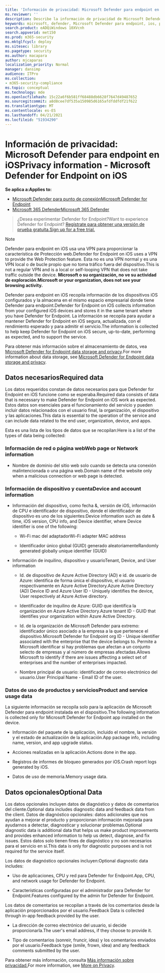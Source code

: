 ```yaml
---
title: 'Información de privacidad: Microsoft Defender para endpoint en iOS'
ms.reviewer: ''
description: Describe la información de privacidad de Microsoft Defender para Endpoint en iOS
keywords: microsoft, defender, Microsoft Defender para endpoint, ios, policy, overview
search.product: eADQiWindows 10XVcnh
search.appverid: met150
ms.prod: m365-security
ms.mktglfcycl: deploy
ms.sitesec: library
ms.pagetype: security
ms.author: macapara
author: mjcaparas
localization_priority: Normal
manager: dansimp
audience: ITPro
ms.collection:
- m365-security-compliance
ms.topic: conceptual
ms.technology: mde
ms.openlocfilehash: 15c22a6f6b581ff68488db6628f7647d49487652
ms.sourcegitcommit: a8d8cee7df535a150985d6165afdfddfdf21f622
ms.translationtype: MT
ms.contentlocale: es-ES
ms.lasthandoff: 04/21/2021
ms.locfileid: "51934290"
---
```

# <a name="privacy-information---microsoft-defender-for-endpoint-on-ios"></a><span data-ttu-id="dec0a-104">Información de privacidad: Microsoft Defender para endpoint en iOS</span><span class="sxs-lookup"><span data-stu-id="dec0a-104">Privacy information - Microsoft Defender for Endpoint on iOS</span></span>

<span data-ttu-id="dec0a-105">**Se aplica a:**</span><span class="sxs-lookup"><span data-stu-id="dec0a-105">**Applies to:**</span></span>
- [<span data-ttu-id="dec0a-106">Microsoft Defender para punto de conexión</span><span class="sxs-lookup"><span data-stu-id="dec0a-106">Microsoft Defender for Endpoint</span></span>](https://go.microsoft.com/fwlink/p/?linkid=2154037)
- [<span data-ttu-id="dec0a-107">Microsoft 365 Defender</span><span class="sxs-lookup"><span data-stu-id="dec0a-107">Microsoft 365 Defender</span></span>](https://go.microsoft.com/fwlink/?linkid=2118804)

> <span data-ttu-id="dec0a-108">¿Desea experimentar Defender for Endpoint?</span><span class="sxs-lookup"><span data-stu-id="dec0a-108">Want to experience Defender for Endpoint?</span></span> [<span data-ttu-id="dec0a-109">Regístrate para obtener una versión de prueba gratuita.</span><span class="sxs-lookup"><span data-stu-id="dec0a-109">Sign up for a free trial.</span></span>](https://www.microsoft.com/microsoft-365/windows/microsoft-defender-atp?ocid=docs-wdatp-investigateip-abovefoldlink)

> [!NOTE]
> <span data-ttu-id="dec0a-110">Defender para endpoint en iOS usa una VPN para proporcionar la característica de Protección web.</span><span class="sxs-lookup"><span data-stu-id="dec0a-110">Defender for Endpoint on iOS uses a VPN to provide the Web Protection feature.</span></span> <span data-ttu-id="dec0a-111">Esta no es una VPN normal y es una VPN local o de bucle propio que no toma tráfico fuera del dispositivo.</span><span class="sxs-lookup"><span data-stu-id="dec0a-111">This is not a regular VPN and is a local or self-looping VPN that does not take traffic outside the device.</span></span> <span data-ttu-id="dec0a-112">**Microsoft o su organización, no ve su actividad de exploración.**</span><span class="sxs-lookup"><span data-stu-id="dec0a-112">**Microsoft or your organization, does not see your browsing activity.**</span></span>

<span data-ttu-id="dec0a-113">Defender para endpoint en iOS recopila información de los dispositivos iOS configurados y la almacena en el mismo espacio empresarial donde tiene Defender para endpoint.</span><span class="sxs-lookup"><span data-stu-id="dec0a-113">Defender for Endpoint on iOS collects information from your configured iOS devices and stores it in the same tenant where you have Defender for Endpoint.</span></span> <span data-ttu-id="dec0a-114">La información se recopila para ayudar a mantener Defender for Endpoint en iOS segura, actualizada, con el rendimiento esperado y para admitir el servicio.</span><span class="sxs-lookup"><span data-stu-id="dec0a-114">The information is collected to help keep Defender for Endpoint on iOS secure, up-to-date, performing as expected, and to support the service.</span></span>

<span data-ttu-id="dec0a-115">Para obtener más información sobre el almacenamiento de datos, vea [Microsoft Defender for Endpoint data storage and privacy](data-storage-privacy.md).</span><span class="sxs-lookup"><span data-stu-id="dec0a-115">For more information about data storage, see [Microsoft Defender for Endpoint data storage and privacy](data-storage-privacy.md).</span></span>

## <a name="required-data"></a><span data-ttu-id="dec0a-116">Datos necesarios</span><span class="sxs-lookup"><span data-stu-id="dec0a-116">Required data</span></span> 

<span data-ttu-id="dec0a-117">Los datos requeridos constan de datos necesarios para que Defender for Endpoint en iOS funcione como se esperaba.</span><span class="sxs-lookup"><span data-stu-id="dec0a-117">Required data consists of data that is necessary to make Defender for Endpoint on iOS work as expected.</span></span> <span data-ttu-id="dec0a-118">Estos datos son esenciales para el funcionamiento del servicio y pueden incluir datos relacionados con el usuario final, la organización, el dispositivo y las aplicaciones.</span><span class="sxs-lookup"><span data-stu-id="dec0a-118">This data is essential to the operation of the service and can include data related to the end user, organization, device, and apps.</span></span> 

<span data-ttu-id="dec0a-119">Esta es una lista de los tipos de datos que se recopilan:</span><span class="sxs-lookup"><span data-stu-id="dec0a-119">Here is a list of the types of data being collected:</span></span> 

### <a name="web-page-or-network-information"></a><span data-ttu-id="dec0a-120">Información de red o página web</span><span class="sxs-lookup"><span data-stu-id="dec0a-120">Web page or Network information</span></span> 

- <span data-ttu-id="dec0a-121">Nombre de dominio del sitio web solo cuando se detecta una conexión malintencionada o una página web.</span><span class="sxs-lookup"><span data-stu-id="dec0a-121">Domain name of the website only when a malicious connection or web page is detected.</span></span> 

### <a name="device-and-account-information"></a><span data-ttu-id="dec0a-122">Información de dispositivo y cuenta</span><span class="sxs-lookup"><span data-stu-id="dec0a-122">Device and account information</span></span> 

- <span data-ttu-id="dec0a-123">Información del dispositivo, como fecha &, versión de iOS, información de CPU e identificador de dispositivo, donde el identificador de dispositivo es uno de los siguientes:</span><span class="sxs-lookup"><span data-stu-id="dec0a-123">Device information such as date & time, iOS version, CPU info, and Device identifier, where Device identifier is one of the following:</span></span> 

    - <span data-ttu-id="dec0a-124">Wi-Fi mac del adaptador</span><span class="sxs-lookup"><span data-stu-id="dec0a-124">Wi-Fi adapter MAC address</span></span> 

    - <span data-ttu-id="dec0a-125">Identificador único global (GUID) generado aleatoriamente</span><span class="sxs-lookup"><span data-stu-id="dec0a-125">Randomly generated globally unique identifier (GUID)</span></span> 

- <span data-ttu-id="dec0a-126">Información de inquilino, dispositivo y usuario</span><span class="sxs-lookup"><span data-stu-id="dec0a-126">Tenant, Device, and User information</span></span> 

    - <span data-ttu-id="dec0a-127">Id. de dispositivo de Azure Active Directory (AD) e id. de usuario de Azure: identifica de forma única el dispositivo, el usuario respectivamente en Azure Active Directory.</span><span class="sxs-lookup"><span data-stu-id="dec0a-127">Azure Active Directory (AD) Device ID and Azure User ID - Uniquely identifies the device, User respectively at Azure Active directory.</span></span> 

    - <span data-ttu-id="dec0a-128">Identificador de inquilino de Azure: GUID que identifica la organización en Azure Active Directory.</span><span class="sxs-lookup"><span data-stu-id="dec0a-128">Azure tenant ID - GUID that identifies your organization within Azure Active Directory.</span></span> 

    - <span data-ttu-id="dec0a-129">Id. de la organización de Microsoft Defender para extremo: identificador único asociado a la empresa a la que pertenece el dispositivo.</span><span class="sxs-lookup"><span data-stu-id="dec0a-129">Microsoft Defender for Endpoint org ID - Unique identifier associated with the enterprise that the device belongs to.</span></span> <span data-ttu-id="dec0a-130">Permite a Microsoft identificar si hay problemas que afectan a un conjunto selecto de empresas y al número de empresas afectadas.</span><span class="sxs-lookup"><span data-stu-id="dec0a-130">Allows Microsoft to identify if there are issues affecting a select set of enterprises and the number of enterprises impacted.</span></span> 

    - <span data-ttu-id="dec0a-131">Nombre principal de usuario: identificador de correo electrónico del usuario.</span><span class="sxs-lookup"><span data-stu-id="dec0a-131">User Principal Name - Email ID of the user.</span></span> 

### <a name="product-and-service-usage-data"></a><span data-ttu-id="dec0a-132">Datos de uso de productos y servicios</span><span class="sxs-lookup"><span data-stu-id="dec0a-132">Product and service usage data</span></span> 

<span data-ttu-id="dec0a-133">La siguiente información se recopila solo para la aplicación de Microsoft Defender para endpoint instalada en el dispositivo.</span><span class="sxs-lookup"><span data-stu-id="dec0a-133">The following information is collected only for Microsoft Defender for Endpoint app installed on the device.</span></span> 

- <span data-ttu-id="dec0a-134">Información del paquete de la aplicación, incluido el nombre, la versión y el estado de actualización de la aplicación.</span><span class="sxs-lookup"><span data-stu-id="dec0a-134">App package info, including name, version, and app upgrade status.</span></span> 

- <span data-ttu-id="dec0a-135">Acciones realizadas en la aplicación.</span><span class="sxs-lookup"><span data-stu-id="dec0a-135">Actions done in the app.</span></span> 

- <span data-ttu-id="dec0a-136">Registros de informes de bloqueo generados por iOS.</span><span class="sxs-lookup"><span data-stu-id="dec0a-136">Crash report logs generated by iOS.</span></span> 

- <span data-ttu-id="dec0a-137">Datos de uso de memoria.</span><span class="sxs-lookup"><span data-stu-id="dec0a-137">Memory usage data.</span></span> 

## <a name="optional-data"></a><span data-ttu-id="dec0a-138">Datos opcionales</span><span class="sxs-lookup"><span data-stu-id="dec0a-138">Optional Data</span></span> 

<span data-ttu-id="dec0a-139">Los datos opcionales incluyen datos de diagnóstico y datos de comentarios del cliente.</span><span class="sxs-lookup"><span data-stu-id="dec0a-139">Optional data includes diagnostic data and feedback data from the client.</span></span> <span data-ttu-id="dec0a-140">Datos de diagnóstico opcionales: datos adicionales que nos ayudan a mejorar el producto y proporcionan información mejorada para ayudarnos a detectar, diagnosticar y solucionar problemas.</span><span class="sxs-lookup"><span data-stu-id="dec0a-140">Optional diagnostic data is additional data that helps us make product improvements and provides enhanced information to help us detect, diagnose, and fix issues.</span></span> <span data-ttu-id="dec0a-141">Estos datos solo tienen fines de diagnóstico y no son necesarios para el servicio en sí.</span><span class="sxs-lookup"><span data-stu-id="dec0a-141">This data is only for diagnostic purposes and is not required for the service itself.</span></span> 

<span data-ttu-id="dec0a-142">Los datos de diagnóstico opcionales incluyen:</span><span class="sxs-lookup"><span data-stu-id="dec0a-142">Optional diagnostic data includes:</span></span> 

- <span data-ttu-id="dec0a-143">Uso de aplicaciones, CPU y red para Defender for Endpoint.</span><span class="sxs-lookup"><span data-stu-id="dec0a-143">App, CPU, and network usage for Defender for Endpoint.</span></span> 

- <span data-ttu-id="dec0a-144">Características configuradas por el administrador para Defender for Endpoint.</span><span class="sxs-lookup"><span data-stu-id="dec0a-144">Features configured by the admin for Defender for Endpoint.</span></span> 

<span data-ttu-id="dec0a-145">Los datos de comentarios se recopilan a través de los comentarios desde la aplicación proporcionados por el usuario.</span><span class="sxs-lookup"><span data-stu-id="dec0a-145">Feedback Data is collected through in-app feedback provided by the user.</span></span> 

- <span data-ttu-id="dec0a-146">La dirección de correo electrónico del usuario, si decide proporcionarla.</span><span class="sxs-lookup"><span data-stu-id="dec0a-146">The user's email address, if they choose to provide it.</span></span>

- <span data-ttu-id="dec0a-147">Tipo de comentarios (sonreir, fruncir, idea) y los comentarios enviados por el usuario.</span><span class="sxs-lookup"><span data-stu-id="dec0a-147">Feedback type (smile, frown, idea) and any feedback comments submitted by the user.</span></span> 

<span data-ttu-id="dec0a-148">Para obtener más información, consulta [Más información sobre privacidad.](https://aka.ms/mdatpiosprivacystatement)</span><span class="sxs-lookup"><span data-stu-id="dec0a-148">For more information, see [More on Privacy](https://aka.ms/mdatpiosprivacystatement).</span></span>


